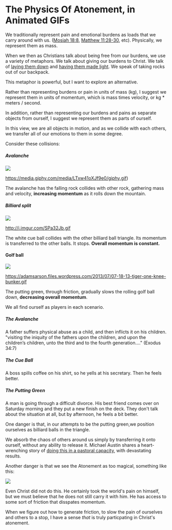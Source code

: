 # The Physics Of Atonement, in Animated GIFs

We traditionally represent pain and emotional burdens as loads that we carry around with us. ([Mosiah 18:8](https://www.lds.org/scriptures/bofm/mosiah/18.8), [Matthew 11:28-30](https://www.lds.org/scriptures/nt/matt/11.28-30?lang=eng), etc). Physically, we represent them as mass.

When we then as Christians talk about being free from our burdens, we use a variety of metaphors. We talk about giving our burdens to Christ. We talk of [laying them down](https://www.lds.org/scriptures/ot/ps/55.22) and [having them made light](https://www.lds.org/scriptures/bofm/mosiah/24.14?lang=eng). We speak of taking rocks out of our backpack.

This metaphor is powerful, but I want to explore an alternative. 

Rather than representing burdens or pain in units of mass (kg), I suggest we represent them in units of momentum, which is mass times velocity, or kg * meters / second.

In addition, rather than representing our burdens and pains as separate objects from ourself, I suggest we represent them as parts of ourself.

In this view, we are all objects in motion, and as we collide with each others, we transfer all of our emotions to them in some degree.

Consider these collisions:

##### Avalanche

![](https://media.giphy.com/media/LTxw41oXJf9e0/giphy.gif)

https://media.giphy.com/media/LTxw41oXJf9e0/giphy.gif)

The avalanche has the falling rock collides with other rock, gathering mass and velocity, **increasing momentum** as it rolls down the mountain.

##### Billiard split

![](http://i.imgur.com/JcdXl1U.gif)

http://i.imgur.com/SPa32Jb.gif

The white cue ball collides with the other billiard ball triangle. Its momentum is transferred to the other balls. It stops.  **Overall momentum is constant.**

#### Golf ball

![](https://adamsarson.files.wordpress.com/2013/07/07-18-13-tiger-one-knee-bunker.gif)

https://adamsarson.files.wordpress.com/2013/07/07-18-13-tiger-one-knee-bunker.gif

The putting green, through friction, gradually slows the rolling golf ball down, **decreasing overall momentum**.

We all find ourself as players in each scenario.

##### The Avalanche
A father suffers physical abuse as a child, and then inflicts it on his children. "visiting the iniquity of the fathers upon the children, and upon the children’s children, unto the third and to the fourth generation...." (Exodus 34:7)

##### The Cue Ball
A boss spills coffee on his shirt, so he yells at his secretary. Then he feels better. 

##### The Putting Green

A man is going through a difficult divorce. His best friend comes over on Saturday morning and they put a new finish on the deck. They don't talk about the situation at all, but by afternoon, he feels a bit better.

One danger is that, in our attempts to be the putting green,we position ourselves as billiard balls in the triangle. 

We absorb the chaos of others around us simply by transferring it onto ourself, without any ability to release it. Michael Austin shares a heart-wrenching story of [doing this in a pastoral capacity](https://bycommonconsent.com/2015/05/04/daniel-my-brother-the-case-for-pastoral-training-in-the-church/), with devastating results.

Another danger is that we see the Atonement as too magical, something like this:

![](http://stream1.gifsoup.com/view1/4672096/matrix-bullet-stop-o.gif)

Even Christ did not do this. He certainly took the world's pain on himself, but we must believe that he does not still carry it with him. He has access to some sort of friction that disspates momentum.


When we figure out how to generate friction, to slow the pain of ourselves and others to a stop, I have a sense *that* is truly particpating in Christ's atonement.

